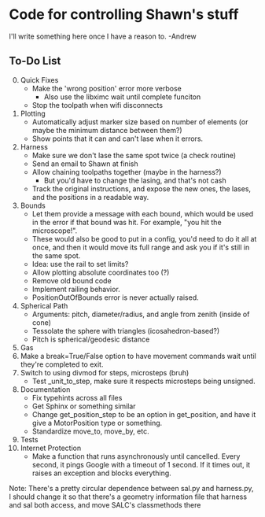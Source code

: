 
# Code for controlling Shawn's stuff

I'll write something here once I have a reason to.
-Andrew


## To-Do List

0. Quick Fixes
   - Make the 'wrong position' error more verbose
     - Also use the libximc wait until complete funciton
   - Stop the toolpath when wifi disconnects
1. Plotting
   - Automatically adjust marker size based on number of elements (or maybe 
       the minimum distance between them?)
   - Show points that it can and can't lase when it errors.
2. Harness
    - Make sure we don't lase the same spot twice (a check routine)
    - Send an email to Shawn at finish
    - Allow chaining toolpaths together (maybe in the harness?)
      - But you'd have to change the lasing, and that's not cash
    - Track the original instructions, and expose the new ones, the lases, and 
        the positions in a readable way.
3. Bounds
   - Let them provide a message with each bound, which would be used in the
       error if that bound was hit. For example, "you hit the microscope!".
   - These would also be good to put in a config, you'd need to do it all
        at once, and then it would move its full range and ask you if it's
        still in the same spot.
   - Idea: use the rail to set limits?
   - Allow plotting absolute coordinates too (?)
   - Remove old bound code
   - Implement railing behavior.
   - PositionOutOfBounds error is never actually raised.
4. Spherical Path
   - Arguments: pitch, diameter/radius, and angle from zenith (inside of cone)
   - Tessolate the sphere with triangles (icosahedron-based?)
   - Pitch is spherical/geodesic distance
5. Gas
6. Make a break=True/False option to have movement commands wait until they're
   completed to exit.
7. Switch to using divmod for steps, microsteps (bruh)
   - Test _unit_to_step, make sure it respects microsteps being unsigned.
8. Documentation
   - Fix typehints across all files
   - Get Sphinx or something similar
   - Change get_position_step to be an option in get_position, and have it
       give a MotorPosition type or something.
   - Standardize move_to, move_by, etc.
9. Tests
10. Internet Protection
    - Make a function that runs asynchronously until cancelled. Every second, 
        it pings Google with a timeout of 1 second. If it times out, it raises
        an exception and blocks everything.

Note: There's a pretty circular dependence between sal.py and harness.py, I 
    should change it so that there's a geometry information file that harness
    and sal both access, and move SALC's classmethods there